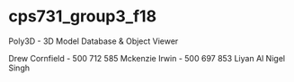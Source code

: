 # cps731_group3_f18
Poly3D - 3D Model Database &amp; Object Viewer 

Drew Cornfield - 500 712 585
Mckenzie Irwin - 500 697 853
Liyan Al
Nigel Singh

